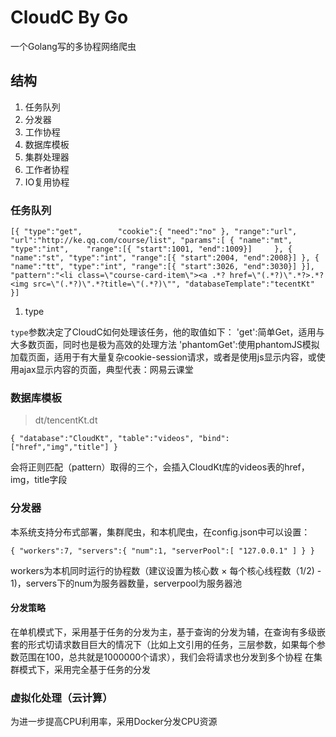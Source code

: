 # CloudC By Go

一个Golang写的多协程网络爬虫

## 结构

1. 任务队列
2. 分发器
3. 工作协程
4. 数据库模板
5. 集群处理器
6. 工作者协程
7. IO复用协程

### 任务队列


`[{
	"type":"get",		
	"cookie":{
		"need":"no"
		},
	"range":"url",		
	"url":"http://ke.qq.com/course/list",
	"params":[
		{
			"name":"mt",
			"type":"int",	
			"range":[{
				"start":1001,
				"end":1009}]	
		},
		{
			"name":"st",
			"type":"int",
			"range":[{
				"start":2004,
				"end":2008}]
		},
		{
			"name":"tt",
			"type":"int",
			"range":[{
				"start":3026,
				"end":3030}]
		}],
	"pattern":"<li class=\"course-card-item\"><a .*? href=\"(.*?)\".*?>.*?<img src=\"(.*?)\".*?title=\"(.*?)\"",
	"databaseTemplate":"tecentKt"
}]`

1. type

`type`参数决定了CloudC如何处理该任务，他的取值如下：
'get':简单Get，适用与大多数页面，同时也是极为高效的处理方法
'phantomGet':使用phantomJS模拟加载页面，适用于有大量复杂cookie-session请求，或者是使用js显示内容，或使用ajax显示内容的页面，典型代表：网易云课堂

### 数据库模板

>dt/tencentKt.dt

`{
	"database":"CloudKt",
	"table":"videos",
	"bind":["href","img","title"]
}`

会将正则匹配（pattern）取得的三个，会插入CloudKt库的videos表的href，img，title字段

### 分发器

本系统支持分布式部署，集群爬虫，和本机爬虫，在config.json中可以设置：

`{
	"workers":7,
	"servers":{
		"num":1,
		"serverPool":[
			"127.0.0.1"
		]
	}
}`

workers为本机同时运行的协程数（建议设置为核心数 × 每个核心线程数（1/2) - 1)，servers下的num为服务器数量，serverpool为服务器池

#### 分发策略

在单机模式下，采用基于任务的分发为主，基于查询的分发为辅，在查询有多级嵌套的形式切请求数目巨大的情况下（比如上文引用的任务，三层参数，如果每个参数范围在100，总共就是1000000个请求），我们会将请求也分发到多个协程
在集群模式下，采用完全基于任务的分发

### 虚拟化处理（云计算）

为进一步提高CPU利用率，采用Docker分发CPU资源